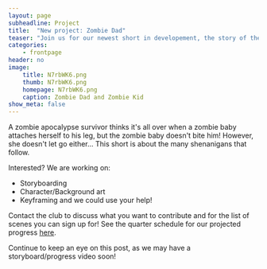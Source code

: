 ```yaml
---
layout: page
subheadline: Project
title:  "New project: Zombie Dad"
teaser: "Join us for our newest short in developement, the story of the involuntary dad of a young zombie."
categories:
    - frontpage
header: no
image:
    title: N7rbWK6.png
    thumb: N7rbWK6.png
    homepage: N7rbWK6.png
    caption: Zombie Dad and Zombie Kid
show_meta: false
---
```


A zombie apocalypse survivor thinks it's all over when a zombie baby attaches herself to his leg, but the zombie baby doesn't bite him! However, she doesn't let go either... This short is about the many shenanigans that follow.

Interested? We are working on:
* Storyboarding
* Character/Background art
* Keyframing
and we could use your help!

Contact the club to discuss what you want to contribute and for the list of scenes you can sign up for! See the quarter schedule for our projected progress [here][1]. 

Continue to keep an eye on this post, as we may have a storyboard/progress video soon!

[1]: https://animationanteaters.com/schedule/